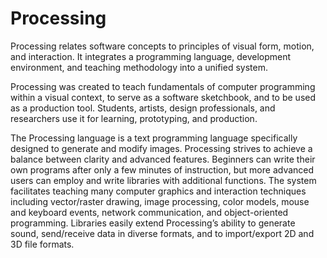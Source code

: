 # Processing

Processing relates software concepts to principles of visual form, motion, and interaction. It integrates a programming language, development environment, and teaching methodology into a unified system. 

Processing was created to teach fundamentals of computer programming within a visual context, to serve as a software sketchbook, and to be used as a production tool. Students, artists, design professionals, and researchers use it for learning, prototyping, and production.

The Processing language is a text programming language specifically designed to generate and modify images. Processing strives to achieve a balance between clarity and advanced features. Beginners can write their own programs after only a few minutes of instruction, but more advanced users can employ and write libraries with additional functions. The system facilitates teaching many computer graphics and interaction techniques including vector/raster drawing, image processing, color models, mouse and keyboard events, network communication, and object-oriented programming. Libraries easily extend Processing’s ability to generate sound, send/receive data in diverse formats, and to import/export 2D and 3D file formats.

